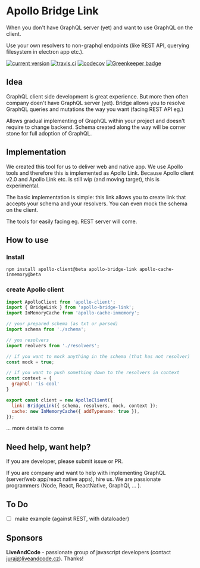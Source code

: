 # Apollo Bridge Link

When you don't have GraphQL server (yet) and want to use GraphQL on the client.

Use your own resolvers to non-graphql endpoints (like REST API, querying filesystem in electron app etc.).

[![current version](https://img.shields.io/npm/v/apollo-bridge-link.svg?style=flat-square)](https://www.npmjs.com/package/apollo-bridge-link)
[![travis.ci](https://img.shields.io/travis/dacz/apollo-bridge-link.svg?style=flat-square)](https://travis-ci.org/dacz/apollo-bridge-link)
[![codecov](https://codecov.io/gh/dacz/apollo-bridge-link/branch/master/graph/badge.svg)](https://codecov.io/gh/dacz/apollo-bridge-link)
[![Greenkeeper badge](https://badges.greenkeeper.io/dacz/apollo-bridge-link.svg)](https://greenkeeper.io/)


## Idea

GraphQL client side development is great experience. But more then often company doen't have GraphQL server (yet). Bridge allows you to resolve GraphQL queries and mutations the way you want (facing REST API eg.)

Allows gradual implementing of GraphQL within your project and doesn't require to change backend. Schema created along the way will be corner stone for full adoption of GraphQL.


## Implementation

We created this tool for us to deliver web and native app. We use Apollo tools and therefore this is implemented as Apollo Link. Because Apollo client v2.0 and Apollo Link etc. is still wip (and moving target), this is experimental.

The basic implementation is simple: this link allows you to create link that accepts your schema and your resolvers. You can even mock the schema on the client.

The tools for easily facing eg. REST server will come.

## How to use

### Install

```
npm install apollo-client@beta apollo-bridge-link apollo-cache-inmemory@beta
```

### create Apollo client

```javascript
import ApolloClient from 'apollo-client';
import { BridgeLink } from 'apollo-bridge-link';
import InMemoryCache from 'apollo-cache-inmemory';

// your prepared schema (as txt or parsed)
import schema from './schema';

// you resolvers
import reolvers from './resolvers';

// if you want to mock anything in the schema (that has not resolver)
const mock = true;

// if you want to push something down to the resolvers in context
const context = {
  graphQl: 'is cool'
}

export const client = new ApolloClient({
  link: BridgeLink({ schema, resolvers, mock, context });
  cache: new InMemoryCache({ addTypename: true }),
});
```

... more details to come


## Need help, want help?

If you are developer, please submit issue or PR.

If you are company and want to help with implementing GraphQL (server/web app/react native apps), hire us. We are passionate programmers (Node, React, ReactNative, GraphQl, ... ).

## To Do

 * [ ] make example (against REST, with dataloader)

## Sponsors

**LiveAndCode** - passionate group of javascript developers (contact juraj@liveandcode.cz). Thanks!
